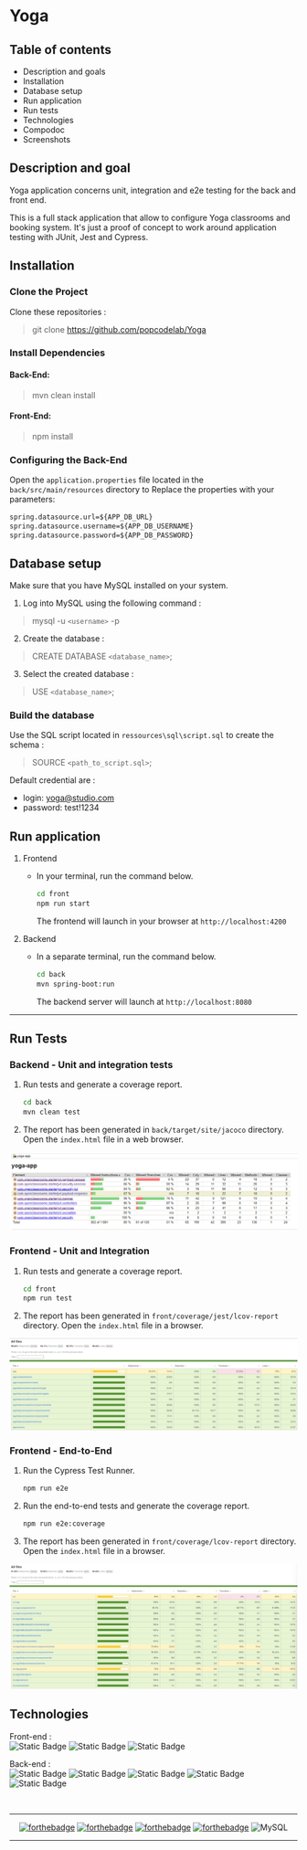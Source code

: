 # Yoga
## Table of contents

- Description and goals
- Installation
- Database setup
- Run application
- Run tests
- Technologies
- Compodoc
- Screenshots

## Description and goal

Yoga application concerns unit, integration and e2e testing for the back and front end.

This is a full stack application that allow to configure Yoga classrooms and booking system.
It's just a proof of concept to work around application testing with JUnit, Jest and Cypress.

## Installation

### Clone the Project

Clone these repositories :
> git clone https://github.com/popcodelab/Yoga

### Install Dependencies

#### Back-End:

> mvn clean install

#### Front-End:

> npm install

### Configuring the Back-End

Open the `application.properties` file located in the `back/src/main/resources` directory to Replace the properties with your parameters:

```properties
spring.datasource.url=${APP_DB_URL}
spring.datasource.username=${APP_DB_USERNAME}
spring.datasource.password=${APP_DB_PASSWORD}
```

## Database setup 

Make sure that you have MySQL installed on your system.

1. Log into MySQL using the following command :
> mysql -u `<username>` -p

2. Create the database :

> CREATE DATABASE `<database_name>`;

3. Select the created database :
> USE `<database_name>`;


### Build the database

Use the SQL script located in `ressources\sql\script.sql`  to create the schema :

> SOURCE `<path_to_script.sql>`;
     

Default credential are :
- login: yoga@studio.com
- password: test!1234

## Run application

1. Frontend
   
   - In your terminal, run the command below.
    
        ```bash
        cd front
        npm run start
        ```

     The frontend will launch in your browser at `http://localhost:4200`
  
2. Backend

     - In a separate terminal, run the command below.

          ```bash
          cd back
          mvn spring-boot:run
          ```

        The backend server will launch at `http://localhost:8080`

---

## Run Tests

### Backend - Unit and integration tests

1. Run tests and generate a coverage report.

    ```bash
    cd back
    mvn clean test
    ```
    
2. The report has been generated in  `back/target/site/jacoco` directory. Open the `index.html` file in a web browser.

![Junit Coverage Report](ressources/test-reports/back.png)

### Frontend - Unit and Integration

1. Run tests and generate a coverage report.

    ```bash
    cd front
    npm run test
    ```

2. The report has been generated in `front/coverage/jest/lcov-report` directory. Open the `index.html` file in a browser.

![Jest Coverage Report](ressources/test-reports/front-jest.png)

### Frontend - End-to-End

1. Run the Cypress Test Runner.

    ```bash
    npm run e2e
    ```

2. Run the end-to-end tests and generate the coverage report.

    ```bash
    npm run e2e:coverage
    ```
3. The report has been generated in `front/coverage/lcov-report` directory. Open the `index.html` file in a browser.

![e2e Coverage Report](ressources/test-reports/front-e2e.png)

## Technologies
Front-end :  
![Static Badge](https://img.shields.io/badge/Angular-14.2.0-red)
![Static Badge](https://img.shields.io/badge/Jest-28.1.3-green)
![Static Badge](https://img.shields.io/badge/Cypress-10.11.0-blue)

Back-end :  
![Static Badge](https://img.shields.io/badge/Java-17.0.10-orange)
![Static Badge](https://img.shields.io/badge/Spring_Boot-2.6.1-green)
![Static Badge](https://img.shields.io/badge/Maven-4.0.0-purple)
![Static Badge](https://img.shields.io/badge/Junit-5.8.1-red)
![Static Badge](https://img.shields.io/badge/Jacoco-0.8.5-yellow)

<br>
<hr>

 <div align="center">

 [![forthebadge](https://forthebadge.com/images/badges/build-with-spring-boot.svg)](https://forthebadge.com)
 [![forthebadge](https://forthebadge.com/images/badges/uses-git.svg)](https://forthebadge.com)
 [![forthebadge](https://forthebadge.com/images/badges/made-with-typescript.svg)](https://forthebadge.com)
 [![forthebadge](https://forthebadge.com/images/badges/made-with-java.svg)](https://forthebadge.com)
![MySQL](https://img.shields.io/badge/mysql-4479A1.svg?style=for-the-badge&logo=mysql&logoColor=white)
</div>
<hr/>
